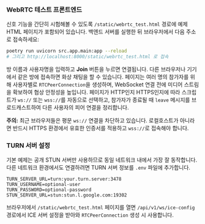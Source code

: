 ### WebRTC 테스트 프론트엔드

신호 기능을 간단히 시험해볼 수 있도록 `/static/webrtc_test.html` 경로에 예제 HTML 페이지가 포함되어 있습니다.
백엔드 서버를 실행한 뒤 브라우저에서 다음 주소로 접속하세요:

```bash
poetry run uvicorn src.app.main:app --reload
# 그리고 http://localhost:8000/static/webrtc_test.html 로 접속
```

방 이름과 사용자명을 입력하고 **Join** 버튼을 누르면 연결됩니다.
다른 브라우저나 기기에서 같은 방에 접속하면 화상 채팅을 할 수 있습니다.
페이지는 여러 명의 참가자를 위해 사용자별로 `RTCPeerConnection`을 생성하며,
WebSocket 연결 전에 미디어 스트림을 확보하여 협상 안정성을 높입니다.
페이지가 HTTP인지 HTTPS인지에 따라 스크립트가 `ws://` 또는 `wss://`를 자동으로 선택하고,
참가자가 종료될 때 `leave` 메시지를 브로드캐스트하여 다른 사용자의 피어 연결을 정리합니다.

**주의:** 최근 브라우저들은 평문 `ws://` 연결을 차단하고 있습니다. 로컬호스트가 아니라면 반드시 HTTPS 환경에서 유효한 인증서를 적용하고 `wss://`로 접속해야 합니다.

### TURN 서버 설정

기본 예제는 공개 STUN 서버만 사용하므로 동일 네트워크 내에서 가장 잘 동작합니다. 다른 네트워크 환경에서도 연결하려면 TURN 서버 정보를 `.env` 파일에 추가합니다.

```env
TURN_SERVER_URL=turn:your.turn.server:3478
TURN_USERNAME=optional-user
TURN_PASSWORD=optional-password
STUN_SERVER_URL=stun:stun.l.google.com:19302
```

브라우저에서 `/static/webrtc_test.html` 페이지를 열면 `/api/v1/ws/ice-config` 경로에서 ICE 서버 설정을 받아와 `RTCPeerConnection` 생성 시 사용합니다.
